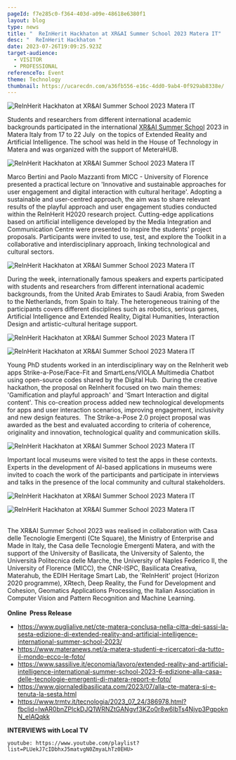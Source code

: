 ```yaml
---
pageId: f7e285c0-f364-403d-a09e-48618e6380f1
layout: blog
type: news
title: "  ReInHerit Hackhaton at XR&AI Summer School 2023 Matera IT"
desc: "  ReInHerit Hackhaton "
date: 2023-07-26T19:09:25.923Z
target-audience:
  - VISITOR
  - PROFESSIONAL
referenceTo: Event
theme: Technology
thumbnail: https://ucarecdn.com/a36fb556-e16c-4dd0-9ab4-0f929ab8338e/
---
```

![  ReInHerit Hackhaton at XR&AI Summer School 2023 Matera IT](https://ucarecdn.com/2f3a386e-0b25-4204-bd20-626c94a89bd2/ "  ReInHerit Hackhaton at XR&AI Summer School 2023 Matera IT")

Students and researchers from different international academic backgrounds participated in the international [XR&AI Summer School](https://xrsalento.it/xrai-summer-school-2023/) 2023 in Matera Italy from 17 to 22 July  on the topics of Extended Reality and Artificial Intelligence. The school was held in the House of Technology in Matera and was organized with the support of MeteraHUB.

![  ReInHerit Hackhaton at XR&AI Summer School 2023 Matera IT](https://ucarecdn.com/e2c51550-9fd2-4487-8c76-800f7ec98bbe/ "  ReInHerit Hackhaton at XR&AI Summer School 2023 Matera IT")

Marco Bertini and Paolo Mazzanti from MICC - University of Florence presented a practical lecture on 'Innovative and sustainable approaches for user engagement and digital interaction with cultural heritage'. Adopting a sustainable and user-centred approach, the aim was to share relevant results of the playful approach and user engagement studies conducted within the ReInHerit H2020 research project. Cutting-edge applications based on artificial intelligence developed by the Media Integration and Communication Centre were presented to inspire the students' project proposals. Participants were invited to use, test, and explore the Toolkit in a collaborative and interdisciplinary approach, linking technological and cultural sectors.

![  ReInHerit Hackhaton at XR&AI Summer School 2023 Matera IT](https://ucarecdn.com/82e72639-17f0-405d-b087-0c3a94bf318f/ "  ReInHerit Hackhaton at XR&AI Summer School 2023 Matera IT")

During the week, internationally famous speakers and experts participated with students and researchers from different international academic backgrounds, from the United Arab Emirates to Saudi Arabia, from Sweden to the Netherlands, from Spain to Italy. The heterogeneous training of the participants covers different disciplines such as robotics, serious games, Artificial Intelligence and Extended Reality, Digital Humanities, Interaction Design and artistic-cultural heritage support.

![  ReInHerit Hackhaton at XR&AI Summer School 2023 Matera IT](https://ucarecdn.com/eb9df5af-c81d-4af4-9703-3888fa7f1968/ "  ReInHerit Hackhaton at XR&AI Summer School 2023 Matera IT")

![  ReInHerit Hackhaton at XR&AI Summer School 2023 Matera IT](https://ucarecdn.com/e77fe5d0-37f5-4378-a2f9-2c0e4e1fcb94/ "  ReInHerit Hackhaton at XR&AI Summer School 2023 Matera IT")

Young PhD students worked in an interdisciplinary way on the ReInherit web apps Strike-a-Pose/Face-Fit and SmartLens/VIOLA Multimedia Chatbot using open-source codes shared by the Digital Hub.  During the creative hackathon, the proposal on ReInherit focused on two main themes: 'Gamification and playful approach' and 'Smart Interaction and digital content'. This co-creation process added new technological developments for apps and user interaction scenarios, improving engagement, inclusivity and new design features.  The Strike-a-Pose 2.0 project proposal was awarded as the best and evaluated according to criteria of coherence, originality and innovation, technological quality and communication skills.

![  ReInHerit Hackhaton at XR&AI Summer School 2023 Matera IT](https://ucarecdn.com/4e2ef053-1fe1-4b93-93ce-b44269bc4ad3/ "  ReInHerit Hackhaton at XR&AI Summer School 2023 Matera IT")

Important local museums were visited to test the apps in these contexts. Experts in the development of AI-based applications in museums were invited to coach the work of the participants and participate in interviews and talks in the presence of the local community and cultural stakeholders.

![  ReInHerit Hackhaton at XR&AI Summer School 2023 Matera IT](https://ucarecdn.com/d18c8aa4-9017-4049-964d-8aec4288563c/ "  ReInHerit Hackhaton at XR&AI Summer School 2023 Matera IT")

![  ReInHerit Hackhaton at XR&AI Summer School 2023 Matera IT](https://ucarecdn.com/1f9c1f74-90ec-4398-86b3-e03813500e6b/ "  ReInHerit Hackhaton at XR&AI Summer School 2023 Matera IT")

\
The XR&AI Summer School 2023 was realised in collaboration with Casa delle Tecnologie Emergenti (Cte Square), the Ministry of Enterprise and Made in Italy, the Casa delle Tecnologie Emergenti Matera, and with the support of the University of Basilicata, the University of Salento, the Università Politecnica delle Marche, the University of Naples Federico II, the University of Florence (MICC), the CNR-ISPC, Basilicata Creativa, Materahub, the EDIH Heritage Smart Lab, the 'ReInHerit' project (Horizon 2020 programme), XRtech, Deep Reality, the Fund for Development and Cohesion, Geomatics Applications Processing, the Italian Association in Computer Vision and Pattern Recognition and Machine Learning.\
\
**Online  Press Release**

* <https://www.puglialive.net/cte-matera-conclusa-nella-citta-dei-sassi-la-sesta-edizione-di-extended-reality-and-artificial-intelligence-international-summer-school-2023/> 
* <https://www.materanews.net/a-matera-studenti-e-ricercatori-da-tutto-il-mondo-ecco-le-foto/> 
* <https://www.sassilive.it/economia/lavoro/extended-reality-and-artificial-intelligence-international-summer-school-2023-6-edizione-alla-casa-delle-tecnologie-emergenti-di-matera-report-e-foto/> 
* <https://www.giornaledibasilicata.com/2023/07/alla-cte-matera-si-e-tenuta-la-sesta.html> 
* <https://www.trmtv.it/tecnologia/2023_07_24/386978.html?fbclid=IwAR0bnZPlckDJQ1WRNZtGANgvf3KZo0r8w6IbTs4Njvp3PgpoknN_eIAQqkk> 

**INTERVIEWS with Local TV**

`youtube: https://www.youtube.com/playlist?list=PLUekJ7cIDbhxJ5matvgN0ZmyaLhTz0EHU>`